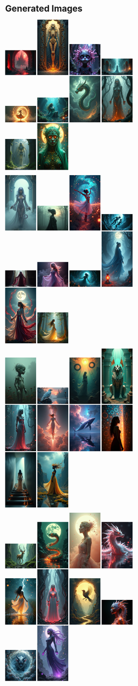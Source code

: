 # Generated Images



<img src="2025_06_25_01.png" width="100"/> <img src="2025_06_25_02.png" width="100"/> <img src="2025_06_25_03.png" width="100"/> <img src="2025_06_25_04.png" width="100"/> <img src="2025_06_25_05.png" width="100"/> <img src="2025_06_25_06.png" width="100"/> <img src="2025_06_25_07.png" width="100"/> <img src="2025_06_25_08.png" width="100"/> <img src="2025_06_25_09.png" width="100"/> <img src="2025_06_25_10.png" width="100"/>

<img src="2025_06_25_11.png" width="100"/> <img src="2025_06_25_12.png" width="100"/> <img src="2025_06_25_13.png" width="100"/> <img src="2025_06_25_14.png" width="100"/> <img src="2025_06_25_15.png" width="100"/> <img src="2025_06_25_16.png" width="100"/> <img src="2025_06_25_17.png" width="100"/> <img src="2025_06_25_18.png" width="100"/> <img src="2025_06_25_19.png" width="100"/> <img src="2025_06_25_20.png" width="100"/>

<img src="2025_06_25_21.png" width="100"/> <img src="2025_06_25_22.png" width="100"/> <img src="2025_06_25_23.png" width="100"/> <img src="2025_06_25_24.png" width="100"/> <img src="2025_06_25_25.png" width="100"/> <img src="2025_06_25_26.png" width="100"/> <img src="2025_06_25_27.png" width="100"/> <img src="2025_06_25_28.png" width="100"/> <img src="2025_06_25_29.png" width="100"/> <img src="2025_06_25_30.png" width="100"/>

<img src="2025_06_25_31.png" width="100"/> <img src="2025_06_25_32.png" width="100"/> <img src="2025_06_25_33.png" width="100"/> <img src="2025_06_25_34.png" width="100"/> <img src="2025_06_25_35.png" width="100"/> <img src="2025_06_25_36.png" width="100"/> <img src="2025_06_25_37.png" width="100"/> <img src="2025_06_25_38.png" width="100"/> <img src="2025_06_25_39.png" width="100"/> <img src="2025_06_25_40.png" width="100"/>